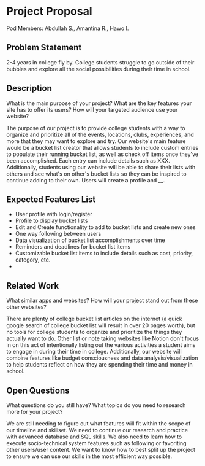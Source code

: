 # Project Proposal

Pod Members: 
Abdullah S., Amantina R., Hawo I.

## Problem Statement

2-4 years in college fly by. College students struggle to go outside of their bubbles and explore all the social possibilities during their time in school. 

## Description

What is the main purpose of your project? What are the key features your site has to offer its users? How will your targeted audience use your website?

The purpose of our project is to provide college students with a way to organize and prioritize all of the events, locations, clubs, experiences, and more that they may want to explore and try. Our website's main feature would be a bucket list creator that allows students to include custom entries to populate their running bucket list, as well as check off items once they've been accomplished. Each entry can include details such as XXX. Additionally, students using our website will be able to share their lists with others and see what's on other's bucket lists so they can be inspired to continue adding to their own. Users will create a profile and __. 

## Expected Features List

- User profile with login/register
- Profile to display bucket lists
- Edit and Create functionality to add to bucket lists and create new ones 
- One way following between users
- Data visualization of bucket list accomplishments over time
- Reminders and deadlines for bucket list items
- Customizable bucket list items to include details such as cost, priority, category, etc.
- 

## Related Work

What similar apps and websites? How will your project stand out from these other websites?

There are plenty of college bucket list articles on the internet (a quick google search of college bucket list will result in over 20 pages worth), but no tools for college students to organize and prioritize the things they actually want to do. Other list or note taking websites like Notion don't focus in on this act of intentionally listing out the various activities a student aims to engage in during their time in college. Additionally, our website will combine features like budget consciousness and data analysis/visualization to help students reflect on how they are spending their time and money in school. 

## Open Questions

What questions do you still have? What topics do you need to research more for your project?

We are still needing to figure out what features will fit within the scope of our timeline and skillset. We need to continue our research and practice with advanced database and SQL skills. We also need to learn how to execute socio-technical system features such as following or favoriting other users/user content. We want to know how to best split up the project to ensure we can use our skills in the most efficient way possible. 
